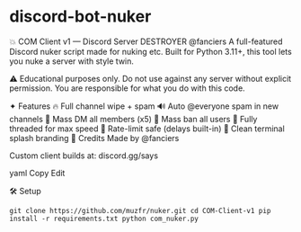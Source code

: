 # discord-bot-nuker
💥 COM Client v1 — Discord Server DESTROYER @fanciers
A full-featured Discord nuker script made for nuking etc. Built for Python 3.11+, this tool lets you nuke a server with style twin.

⚠️ Educational purposes only. Do not use against any server without explicit permission. You are responsible for what you do with this code.

✦ Features
🔥 Full channel wipe + spam
🔊 Auto @everyone spam in new channels
💬 Mass DM all members (x5)
🔨 Mass ban all users
🧠 Fully threaded for max speed
🧪 Rate-limit safe (delays built-in)
🧱 Clean terminal splash branding
👑 Credits
Made by @fanciers

Custom client builds at: discord.gg/says

yaml Copy Edit

🛠 Setup


`git clone https://github.com/muzfr/nuker.git
cd COM-Client-v1
pip install -r requirements.txt
python com_nuker.py`
